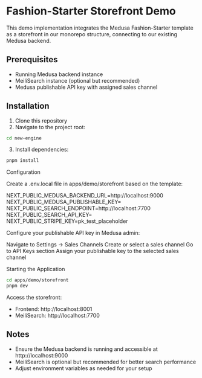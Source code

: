 # Fashion-Starter Storefront Demo

This demo implementation integrates the Medusa Fashion-Starter template as a storefront in our monorepo structure, connecting to our existing Medusa backend.

## Prerequisites

- Running Medusa backend instance
- MeiliSearch instance (optional but recommended)
- Medusa publishable API key with assigned sales channel

## Installation

1. Clone this repository
2. Navigate to the project root:

```bash
cd new-engine
```

3. Install dependencies:

```bash
pnpm install
```

Configuration

Create a .env.local file in apps/demo/storefront based on the template:

NEXT_PUBLIC_MEDUSA_BACKEND_URL=http://localhost:9000
NEXT_PUBLIC_MEDUSA_PUBLISHABLE_KEY=<your-publishable-key>
NEXT_PUBLIC_SEARCH_ENDPOINT=http://localhost:7700
NEXT_PUBLIC_SEARCH_API_KEY=<meilisearch-master-key>
NEXT_PUBLIC_STRIPE_KEY=pk_test_placeholder

Configure your publishable API key in Medusa admin:

Navigate to Settings → Sales Channels
Create or select a sales channel
Go to API Keys section
Assign your publishable key to the selected sales channel

Starting the Application

```bash
cd apps/demo/storefront
pnpm dev
```

Access the storefront:

- Frontend: http://localhost:8001
- MeiliSearch: http://localhost:7700

## Notes

- Ensure the Medusa backend is running and accessible at http://localhost:9000
- MeiliSearch is optional but recommended for better search performance
- Adjust environment variables as needed for your setup
